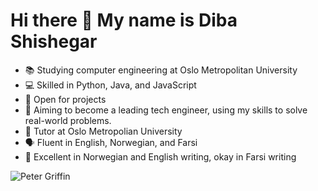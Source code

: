  <h1> Hi there 👋 My name is Diba Shishegar </h1>

- 📚 Studying computer engineering at Oslo Metropolitan University
- 💻 Skilled in Python, Java, and JavaScript
- 🚧 Open for projects
- 🚀 Aiming to become a leading tech engineer, using my skills to solve real-world problems.
- 🌟 Tutor at Oslo Metropolian University
- 🗣️ Fluent in English, Norwegian, and Farsi
- 📝 Excellent in Norwegian and English writing, okay in Farsi writing


![Peter Griffin](https://media.tenor.com/5ljPtnvutJ8AAAAC/peter-griffin-long-nails.gif)


